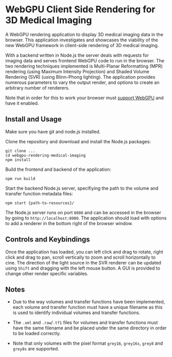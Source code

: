 # WebGPU Client Side Rendering for 3D Medical Imaging

A WebGPU rendering application to display 3D medical imaging data in the browser. This application investigates and showcases the viability of the new WebGPU framework in client-side rendering of 3D medical imaging.

With a backend written in Node.js the server deals with requests for imaging data and serves frontend WebGPU code to run in the browser. The two rendering techniques implemented is Multi-Planar Reformatting (MPR) rendering (using Maximum Intensity Projection) and Shaded Volume Rendering (SVR) (using Blinn-Phong lighting). The application provides numerous parameters to vary the output render, and options to create an arbitrary number of renderers.

Note that in order for this to work your browser must [support WebGPU](https://github.com/gpuweb/gpuweb/wiki/Implementation-Status) and have it enabled.

## Install and Usage
Make sure you have git and node.js installed.

Clone the repository and download and install the Node.js packages:
```
git clone ...
cd webgpu-rendering-medical-imaging
npm install
```
Build the frontend and backend of the application:
```
npm run build
```
Start the backend Node.js server, specifiying the path to the volume and transfer function metadata files:
```
npm start {path-to-resources}/
```
The Node.js server runs on port `8080` and can be accessed in the browser by going to `http://localhost:8080`. The application should load with options to add a renderer in the bottom right of the browser window.

## Controls and Keybindings
Once the application has loaded, you can left click and drag to rotate, right click and drag to pan, scroll vertically to 
zoom and scroll horizontally to cine. The direction of the light source in the SVR renderer can be updated using `Shift` and dragging with the left mouse button. A GUI is provided to change other render specific variables.

## Notes
- Due to the way volumes and transfer functions have been implemented, each volume and transfer function must have a unique filename as this is used to identify individual volumes and transfer functions.

- The `.xml` and `.raw`/`.tf1` files for volumes and transfer functions must have the same filename and be placed under the same directory in order to be loaded correctly.

- Note that only volumes with the pixel format `grey16`, `grey16s`, `grey8` and `grey8s` are supported.